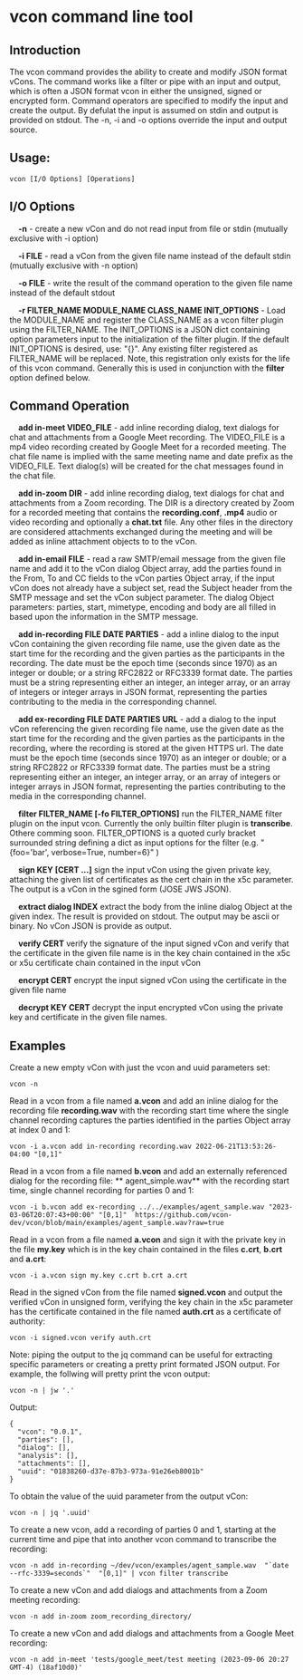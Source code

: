 # vcon command line tool

## Introduction
The vcon command provides the ability to create and modify JSON format vCons.  The command works like a filter or pipe with an input and output, which is often a JSON format vcon in either the unsigned, signed or encrypted form.  Command operators are specified to modify the input and create the output.  By defulat the input is assumed on stdin and output is provided on stdout.  The -n, -i and -o options override the input and output source.

## Usage:

```
vcon [I/O Options] [Operations]

```

## I/O Options

&nbsp;&nbsp;&nbsp;&nbsp;**-n** - create a new vCon and do not read input from file or stdin (mutually exclusive with -i option)

&nbsp;&nbsp;&nbsp;&nbsp;**-i FILE** - read a vCon from the given file name instead of the default stdin (mutually exclusive with -n option)

&nbsp;&nbsp;&nbsp;&nbsp;**-o FILE** - write the result of the command operation to the given file name instead of the default stdout

&nbsp;&nbsp;&nbsp;&nbsp;**-r FILTER_NAME MODULE_NAME CLASS_NAME INIT_OPTIONS** - Load the MODULE_NAME and register the CLASS_NAME as a vcon filter plugin using the FILTER_NAME.  The INIT_OPTIONS is a JSON dict containing option parameters input to the initialization of the filter plugin.  If the default INIT_OPTIONS is desired, use: "{}".  Any existing filter registered as FILTER_NAME will be replaced.  Note, this registration only exists for the life of this vcon command.  Generally this is used in conjunction with the **filter** option defined below.

## Command Operation

&nbsp;&nbsp;&nbsp;&nbsp;**add in-meet VIDEO_FILE** - add inline recording dialog, text dialogs for chat and attachments from a Google Meet recording.  The VIDEO_FILE is a mp4 video recording created by Google Meet for a recorded meeting.  The chat file name is implied with the same meeting name and date prefix as the VIDEO_FILE.  Text dialog(s) will be created for the chat messages found in the chat file.

&nbsp;&nbsp;&nbsp;&nbsp;**add in-zoom DIR** - add inline recording dialog, text dialogs for chat and attachments from a Zoom recording.  The DIR is a directory created by Zoom for a recorded meeting that contains the **recording.conf**, **.mp4** audio or video recording and optionally a **chat.txt** file.  Any other files in the directory are considered attachments exchanged during the meeting and will be added as inline attachment objects to to the vCon.

&nbsp;&nbsp;&nbsp;&nbsp;**add in-email FILE** - read a raw SMTP/email message from the given file name and add it to the vCon dialog Object array, add the parties found in the From, To and CC fields to the vCon parties Object array, if the input vCon does not already have a subject set, read the Subject header from the SMTP message and set the vCon subject parameter.  The dialog Object parameters: parties, start, mimetype, encoding and body are all filled in based upon the information in the SMTP message.

&nbsp;&nbsp;&nbsp;&nbsp;**add in-recording FILE DATE PARTIES** - add a inline dialog to the input vCon containing the given recording file name, use the given date as the start time for the recording and the given parties as the participants in the recording.  The date must be the epoch time (seconds since 1970) as an integer or double; or a string RFC2822 or RFC3339 format date. The parties must be a string representing either an integer, an integer array, or an array of integers or integer arrays in JSON format, representing the parties contributing to the media in the corresponding channel.


&nbsp;&nbsp;&nbsp;&nbsp;**add ex-recording FILE DATE PARTIES URL** - add a dialog to the input vCon referencing the given recording file name, use the given date as the start time for the recording and the given parties as the participants in the recording, where the recording is stored at the given HTTPS url.  The date must be the epoch time (seconds since 1970) as an integer or double; or a string RFC2822 or RFC3339 format date. The parties must be a string representing either an integer, an integer array, or an array of integers or integer arrays in JSON format, representing the parties contributing to the media in the corresponding channel.

&nbsp;&nbsp;&nbsp;&nbsp;**filter FILTER_NAME [-fo FILTER_OPTIONS]** run the FILTER_NAME filter plugin on the input vcon.  Currently the only builtin filter plugin is **transcribe**.  Othere comming soon.  FILTER_OPTIONS is a quoted curly bracket surrounded string defining a dict as input options for the filter (e.g. "{foo='bar', verbose=True, number=6}" )



&nbsp;&nbsp;&nbsp;&nbsp;**sign KEY [CERT ...]** sign the input vCon using the given private key, attaching the given list of certificates as the cert chain in the x5c parameter.  The output is a vCon in the sgined form (JOSE JWS JSON).

&nbsp;&nbsp;&nbsp;&nbsp;**extract dialog INDEX** extract the body from the inline dialog Object at the given index.  The result is provided on stdout.  The output may be ascii or binary.  No vCon JSON is provide as output.

&nbsp;&nbsp;&nbsp;&nbsp;**verify CERT** verify the signature of the input signed vCon and verify that the certificate in the given file name is in the key chain contained in the x5c or x5u certificate chain contained in the input vCon

&nbsp;&nbsp;&nbsp;&nbsp;**encrypt CERT** encrypt the input signed vCon using the certificate in the given file name

&nbsp;&nbsp;&nbsp;&nbsp;**decrypt KEY CERT** decrypt the input encrypted vCon using the private key and certificate in the given file names.

## Examples

Create a new empty vCon with just the vcon and uuid parameters set:

    vcon -n

Read in a vcon from a file named **a.vcon** and add an inline dialog for the recording file **recording.wav** with the recording start time where the single channel recording captures the parties identified in the parties Object array at index 0 and 1:

    vcon -i a.vcon add in-recording recording.wav 2022-06-21T13:53:26-04:00 "[0,1]"

Read in a vcon from a file named **b.vcon** and add an externally referenced dialog for the recording file: ** agent_simple.wav** with the recording start time, single channel recording for parties 0 and 1:

    vcon -i b.vcon add ex-recording ../../examples/agent_sample.wav "2023-03-06T20:07:43+00:00" "[0,1]"  https://github.com/vcon-dev/vcon/blob/main/examples/agent_sample.wav?raw=true

Read in a vcon from a file named **a.vcon** and sign it with the private key in the file **my.key** which is in the key chain contained in the files **c.crt**, **b.crt** and **a.crt**:

    vcon -i a.vcon sign my.key c.crt b.crt a.crt

Read in the signed vCon from the file named **signed.vcon** and output the verified vCon in unsigned form, verifying the key chain in the x5c parameter has the certificate contained in the file named **auth.crt** as a certificate of authority:

    vcon -i signed.vcon verify auth.crt

Note: piping the output to the jq command can be useful for extracting specific parameters or creating a pretty print formated JSON output.  For example, the follwing will pretty print the vcon output:

    vcon -n | jw '.'

Output:

    {
      "vcon": "0.0.1",
      "parties": [],
      "dialog": [],
      "analysis": [],
      "attachments": [],
      "uuid": "01838260-d37e-87b3-973a-91e26eb8001b"
    }

To obtain the value of the uuid parameter from the output vCon:

    vcon -n | jq '.uuid'

To create a new vcon, add a recording of parties 0 and 1, starting at the current time and pipe that into another vcon command to transcribe the recording:

    vcon -n add in-recording ~/dev/vcon/examples/agent_sample.wav  "`date --rfc-3339=seconds`"  "[0,1]" | vcon filter transcribe

To create a new vCon and add dialogs and attachments from a Zoom meeting recording:

    vcon -n add in-zoom zoom_recording_directory/

To create a new vCon and add dialogs and attachments from a Google Meet recording:

    vcon -n add in-meet 'tests/google_meet/test meeting (2023-09-06 20:27 GMT-4) (18af10d0)' 

